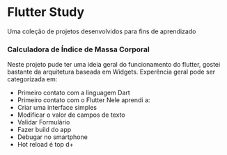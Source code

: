 # Flutter Study
Uma coleção de projetos desenvolvidos para fins de aprendizado

### Calculadora de Índice de Massa Corporal 
Neste projeto pude ter uma ideia geral do funcionamento do flutter, gostei bastante da arquitetura baseada em Widgets. Experência geral pode ser categorizada em:
  - Primeiro contato com a linguagem Dart
  - Primeiro contato com o Flutter
Nele aprendi a:
  - Criar uma interface simples
  - Modificar o valor de campos de texto
  - Validar Formulário
  - Fazer build do app
  - Debugar no smartphone
  - Hot reload é top d+
